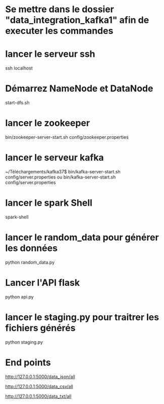 # Se mettre dans le dossier "data_integration_kafka1" afin de executer les commandes

# lancer le serveur ssh
ssh localhost

# Démarrez NameNode et DataNode
start-dfs.sh

# lancer le zookeeper
bin/zookeeper-server-start.sh config/zookeeper.properties

# lancer le serveur kafka
~/Téléchargements/kafka37$ bin/kafka-server-start.sh config/server.properties 
                    ou
bin/kafka-server-start.sh config/server.properties

# lancer le spark Shell 
spark-shell


# lancer le random_data pour générer les données
python random_data.py

# Lancer l'API flask 
python api.py

# lancer le staging.py pour traitrer les fichiers générés
python staging.py

# End points
http://127.0.0.1:5000/data_json/all

http://127.0.0.1:5000/data_csv/all

http://127.0.0.1:5000/data_txt/all
